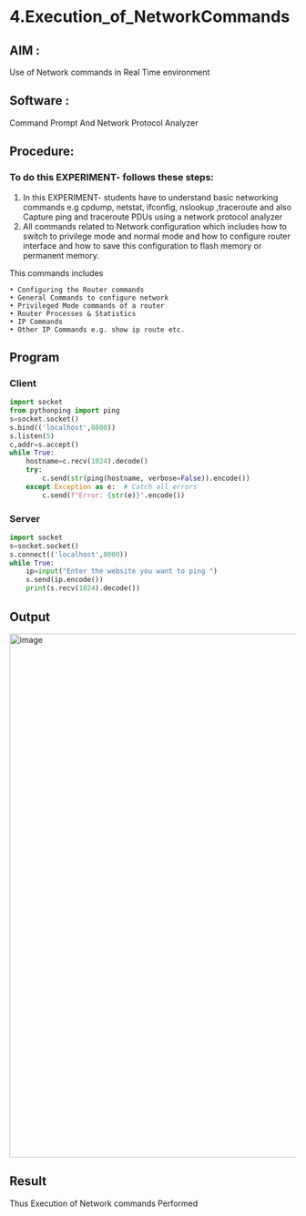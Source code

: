 # 4.Execution_of_NetworkCommands

## AIM :
Use of Network commands in Real Time environment
## Software : 
Command Prompt And Network Protocol Analyzer
## Procedure: 
### To do this EXPERIMENT- follows these steps:

1. In this EXPERIMENT- students have to understand basic networking commands e.g cpdump, netstat, ifconfig, nslookup ,traceroute and also Capture ping and traceroute PDUs using a network protocol analyzer 
2. All commands related to Network configuration which includes how to switch to privilege mode and normal mode and how to configure router interface and how to save this configuration to flash memory or permanent memory.

  This commands includes

    • Configuring the Router commands
    • General Commands to configure network
    • Privileged Mode commands of a router 
    • Router Processes & Statistics
    • IP Commands
    • Other IP Commands e.g. show ip route etc.

## Program
### Client
```.py
import socket
from pythonping import ping
s=socket.socket()
s.bind(('localhost',8000))
s.listen(5)
c,addr=s.accept()
while True:
    hostname=c.recv(1024).decode()
    try:
        c.send(str(ping(hostname, verbose=False)).encode())
    except Exception as e:  # Catch all errors
        c.send(f"Error: {str(e)}".encode())
```

### Server
```.py
import socket
s=socket.socket()
s.connect(('localhost',8000))
while True:
    ip=input("Enter the website you want to ping ")
    s.send(ip.encode())
    print(s.recv(1024).decode())
```


## Output
<img width="1691" height="920" alt="image" src="https://github.com/user-attachments/assets/34aef1bf-31a7-4c7d-9c0d-392fa621581b" />

## Result
Thus Execution of Network commands Performed 

